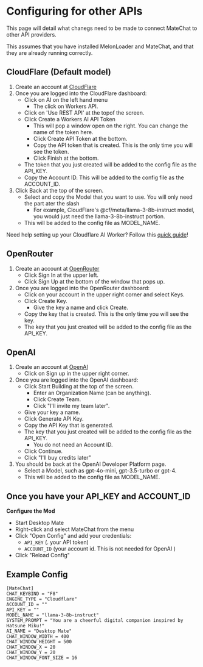 # Configuring for other APIs

This page will detail what chanegs need to be made to connect MateChat to other API providers.

This assumes that you have installed MelonLoader and MateChat, and that they are already running correctly.

## CloudFlare (Default model)
1. Create an account at [CloudFlare](https://dash.cloudflare.com/sign-up)
2. Once you are logged into the CloudFlare dashboard:
    - Click on AI on the left hand menu
        - The click on Workers API.
    - Click on 'Use REST API' at the topof the screen.
    - Click Create a Workers AI API Token
        - This will pop a window open on the right. You can change the name of the token here.
        - Click Create API Token at the bottom.
        - Copy the API token that is created. This is the only time you will see the token.
        - Click Finish at the bottom.
    - The token that you just created will be added to the config file as the API_KEY.
    - Copy the Account ID. This will be added to the config file as the ACCOUNT_ID.
3. Click Back at the top of the screen. 
    - Select and copy the Model that you want to use. You will only need the part ater the slash
        - For example, CloudFlare's @cf/meta/llama-3-8b-instruct model, you would just need the llama-3-8b-instruct portion.
    - This will be added to the config file as MODEL_NAME.

Need help setting up your Cloudflare AI Worker? Follow this [quick guide](https://developers.cloudflare.com/workers-ai/get-started/rest-api/)!

## OpenRouter
1. Create an account at [OpenRouter](https://openrouter.ai/)
    - Click Sign In at the upper left.
    - Click Sign Up at the bottom of the window that pops up.
2. Once you are logged into the OpenRouter dashboard:
    - Click on your account in the upper right corner and select Keys.
    - Click Create Key.
        - Give the key a name and click Create.
    - Copy the key that is created. This is the only time you will see the key.
    - The key that you just created will be added to the config file as the API_KEY.


## OpenAI
1. Create an account at [OpenAI](https://platform.openai.com/docs/overview)
    - Click on Sign up in the upper right corner.
2. Once you are logged into the OpenAI dashboard:
    - Click Start Building at the top of the screen.
        - Enter an Organization Name (can be anything).
        - Click Create Team.
        - Click "I'll invite my team later".
    - Give your key a name.
    - Click Generate API Key.
    - Copy the API Key that is generated.
    - The key that you just created will be added to the config file as the API_KEY.
        - You do not need an Account ID.
    - Click Continue.
    - Click "I'll buy credits later"
3. You should be back at the OpenAI Developer Platform page.
    - Select a Model, such as gpt-4o-mini, gpt-3.5-turbo or gpt-4.
    - This will be added to the config file as MODEL_NAME.


## Once you have your API_KEY and ACCOUNT_ID
**Configure the Mod**
   - Start Desktop Mate
   - Right-click and select MateChat from the menu
   - Click "Open Config" and add your credentials:
     - `API_KEY` (. your API token)
     - `ACCOUNT_ID` (your account id. This is not needed for OpenAI )
   - Click "Reload Config"


## Example Config
```
[MateChat]
CHAT_KEYBIND = "F8"
ENGINE_TYPE = "Cloudflare"
ACCOUNT_ID = ""
API_KEY = ""
MODEL_NAME = "llama-3-8b-instruct"
SYSTEM_PROMPT = "You are a cheerful digital companion inspired by Hatsune Miku!"
AI_NAME = "Desktop Mate"
CHAT_WINDOW_WIDTH = 400
CHAT_WINDOW_HEIGHT = 500
CHAT_WINDOW_X = 20
CHAT_WINDOW_Y = 20
CHAT_WINDOW_FONT_SIZE = 16
```

